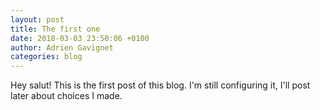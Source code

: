 ```yaml
---
layout: post
title: The first one
date: 2018-03-03 23:50:06 +0100
author: Adrien Gavignet
categories: blog
---
```

Hey salut! This is the first post of this blog. I'm still configuring it, I'll post later about choices I made.
